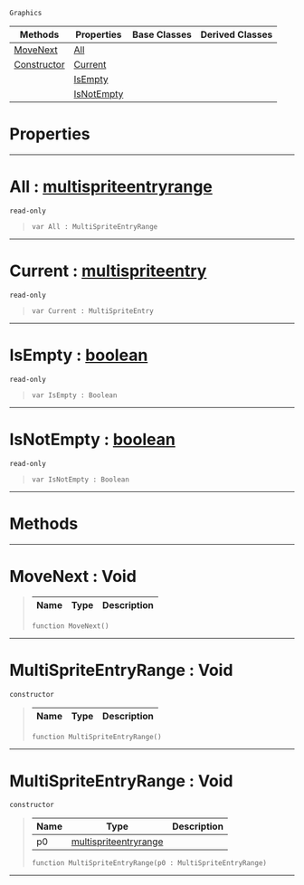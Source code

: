  `Graphics`

|Methods|Properties|Base Classes|Derived Classes|
|---|---|---|---|
|[ MoveNext](https://github.com/dragonCASTjosh/PlasmaDocs/blob/master/code_reference/class_reference/multispriteentryrange.markdown#movenext-void)|[ All](https://github.com/dragonCASTjosh/PlasmaDocs/blob/master/code_reference/class_reference/multispriteentryrange.markdown#all-plasma-engine-document)| | |
|[ Constructor](https://github.com/dragonCASTjosh/PlasmaDocs/blob/master/code_reference/class_reference/multispriteentryrange.markdown#multispriteentryrange-vo)|[ Current](https://github.com/dragonCASTjosh/PlasmaDocs/blob/master/code_reference/class_reference/multispriteentryrange.markdown#current-plasma-engine-docu)| | |
| |[ IsEmpty](https://github.com/dragonCASTjosh/PlasmaDocs/blob/master/code_reference/class_reference/multispriteentryrange.markdown#isempty-plasma-engine-docu)| | |
| |[ IsNotEmpty](https://github.com/dragonCASTjosh/PlasmaDocs/blob/master/code_reference/class_reference/multispriteentryrange.markdown#isnotempty-plasma-engine-d)| | |


 #  Properties


---  
 #  All : [multispriteentryrange](https://github.com/dragonCASTjosh/PlasmaDocs/blob/master/code_reference/class_reference/multispriteentryrange.markdown)

 `read-only`

> 
> ``` lang=cpp, name=Lightning
> var All : MultiSpriteEntryRange


---  
 #  Current : [multispriteentry](https://github.com/dragonCASTjosh/PlasmaDocs/blob/master/code_reference/class_reference/multispriteentry.markdown)

 `read-only`

> 
> ``` lang=cpp, name=Lightning
> var Current : MultiSpriteEntry


---  
 #  IsEmpty : [boolean](https://github.com/dragonCASTjosh/PlasmaDocs/blob/master/code_reference/lightning_base_types/boolean.markdown)

 `read-only`

> 
> ``` lang=cpp, name=Lightning
> var IsEmpty : Boolean


---  
 #  IsNotEmpty : [boolean](https://github.com/dragonCASTjosh/PlasmaDocs/blob/master/code_reference/lightning_base_types/boolean.markdown)

 `read-only`

> 
> ``` lang=cpp, name=Lightning
> var IsNotEmpty : Boolean


---  
 #  Methods


---  
 #  MoveNext : Void

> 
> |Name|Type|Description|
> |---|---|---|
> ``` lang=cpp, name=Lightning
> function MoveNext()
> ``` 


---  
 #  MultiSpriteEntryRange : Void

 `constructor`

> 
> |Name|Type|Description|
> |---|---|---|
> ``` lang=cpp, name=Lightning
> function MultiSpriteEntryRange()
> ``` 


---  
 #  MultiSpriteEntryRange : Void

 `constructor`

> 
> |Name|Type|Description|
> |---|---|---|
> |p0|[multispriteentryrange](https://github.com/dragonCASTjosh/PlasmaDocs/blob/master/code_reference/class_reference/multispriteentryrange.markdown)| |
> ``` lang=cpp, name=Lightning
> function MultiSpriteEntryRange(p0 : MultiSpriteEntryRange)
> ``` 


---  
 

 